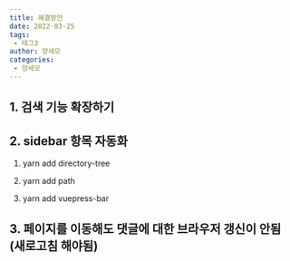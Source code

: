 ```yaml
---
title: 해결방안
date: 2022-03-25
tags:
 - 태그3
author: 양세모
categories: 
 - 양세모
---
```

## 1. 검색 기능 확장하기

## 2. sidebar 항목 자동화
1) yarn add directory-tree
2) yarn add path

1) yarn add vuepress-bar
## 3. 페이지를 이동해도 댓글에 대한 브라우저 갱신이 안됨(새로고침 해야됨)

